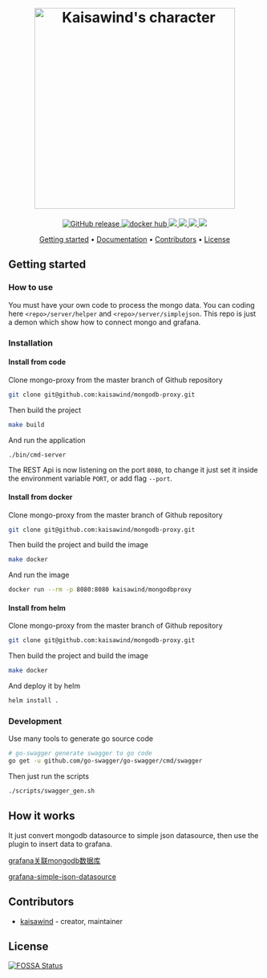 <h1 align="center">
  <br>
  <img src="https://repository-images.githubusercontent.com/193614220/07d9f900-b854-11e9-9051-a3c3e32c6b5c" alt="Kaisawind's character" width="400">
  <br>
</h1>

<p align="center">
  <a href="https://github.com/kaisawind/mongodb-proxy/releases">
    <img src="https://img.shields.io/github/release/kaisawind/mongodb-proxy.svg" alt="GitHub release">
  </a>
  <a href="https://hub.docker.com/r/kaisawind/mongodbproxy">
    <img src="https://img.shields.io/badge/docker-master-yellowgreen.svg" alt="docker hub">
  </a>
  <a href="https://github.com/golang">
    <img src="https://img.shields.io/badge/golang-1.12.5-green.svg">
  </a>
  <a href="https://travis-ci.com/kaisawind/mongodb-proxy">
    <img src="https://travis-ci.com/kaisawind/mongodb-proxy.svg?token=zAYkhFNqwBwmfWpeEt2s&branch=master">
  </a>
  <a href="https://app.fossa.com/projects/git%2Bgithub.com%2Fkaisawind%2Fmongodb-proxy?ref=badge_shield">
    <img src="https://app.fossa.com/api/projects/git%2Bgithub.com%2Fkaisawind%2Fmongodb-proxy.svg?type=shield">
  </a>
  <a href="https://codecov.io/gh/kaisawind/mongodb-proxy">
    <img src="https://codecov.io/gh/kaisawind/mongodb-proxy/branch/master/graph/badge.svg" />
  </a>
</p>

<p align="center">
  <a href="#getting-started">Getting started</a> •
  <a href="https://github.com/grafana/grafana/blob/master/docs/sources/plugins/developing/datasources.md">Documentation</a> •
  <a href="#contributors">Contributors</a> •
  <a href="#license">License</a>
</p>

## Getting started

### How to use

You must have your own code to process the mongo data.
You can coding here `<repo>/server/helper` and `<repo>/server/simplejson`.
This repo is just a demon which show how to connect mongo and grafana.

### Installation
#### Install from code
Clone mongo-proxy from the master branch of Github repository

```bash
git clone git@github.com:kaisawind/mongodb-proxy.git
```

Then build the project

```bash
make build
```

And run the application

```bash
./bin/cmd-server
```

The REST Api is now listening on the port `8080`, to change it just set it inside the environment variable `PORT`, or add flag `--port`.

#### Install from docker
Clone mongo-proxy from the master branch of Github repository

```bash
git clone git@github.com:kaisawind/mongodb-proxy.git
```

Then build the project and build the image

```bash
make docker
```

And run the image

```bash
docker run --rm -p 8080:8080 kaisawind/mongodbproxy
```

#### Install from helm
Clone mongo-proxy from the master branch of Github repository

```bash
git clone git@github.com:kaisawind/mongodb-proxy.git
```

Then build the project and build the image

```bash
make docker
```

And deploy it by helm

```bash
helm install .
```

### Development

Use many tools to generate go source code

```bash
# go-swagger generate swagger to go code
go get -u github.com/go-swagger/go-swagger/cmd/swagger
```

Then just run the scripts

```bash
./scripts/swagger_gen.sh
```

## How it works

It just convert mongodb datasource to simple json datasource, then use the plugin to insert data to grafana.

[grafana关联mongodb数据库](https://www.kaisawind.com/mongodb/2019/03/28/grafana.html)

[grafana-simple-json-datasource](https://grafana.com/plugins/grafana-simple-json-datasource)

## Contributors
- [kaisawind](https://github.com/kaisawind) - creator, maintainer

## License
[![FOSSA Status](https://app.fossa.com/api/projects/git%2Bgithub.com%2Fkaisawind%2Fmongodb-proxy.svg?type=large)](https://app.fossa.com/projects/git%2Bgithub.com%2Fkaisawind%2Fmongodb-proxy?ref=badge_large)

